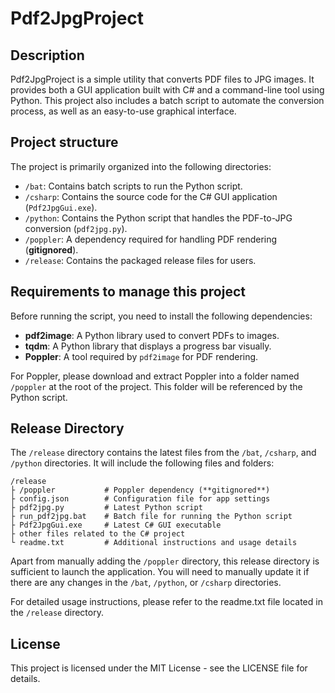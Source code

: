 # Pdf2JpgProject

## Description
Pdf2JpgProject is a simple utility that converts PDF files to JPG images. It provides both a GUI application built with C# and a command-line tool using Python. This project also includes a batch script to automate the conversion process, as well as an easy-to-use graphical interface.

## Project structure

The project is primarily organized into the following directories:

- `/bat`: Contains batch scripts to run the Python script.
- `/csharp`: Contains the source code for the C# GUI application (`Pdf2JpgGui.exe`).
- `/python`: Contains the Python script that handles the PDF-to-JPG conversion (`pdf2jpg.py`).
- `/poppler`: A dependency required for handling PDF rendering (**gitignored**).
- `/release`: Contains the packaged release files for users.

## Requirements to manage this project

Before running the script, you need to install the following dependencies:

- **pdf2image**: A Python library used to convert PDFs to images.
- **tqdm**: A Python library that displays a progress bar visually.
- **Poppler**: A tool required by `pdf2image` for PDF rendering.
  
For Poppler, please download and extract Poppler into a folder named `/poppler` at the root of the project. This folder will be referenced by the Python script.

## Release Directory

The `/release` directory contains the latest files from the `/bat`, `/csharp`, and `/python` directories. It will include the following files and folders:

```
/release
├ /poppler           # Poppler dependency (**gitignored**) 
├ config.json        # Configuration file for app settings 
├ pdf2jpg.py         # Latest Python script 
├ run_pdf2jpg.bat    # Batch file for running the Python script 
├ Pdf2JpgGui.exe     # Latest C# GUI executable 
├ other files related to the C# project
└ readme.txt         # Additional instructions and usage details
```

Apart from manually adding the `/poppler` directory, this release directory is sufficient to launch the application. You will need to manually update it if there are any changes in the `/bat`, `/python`, or `/csharp` directories.

For detailed usage instructions, please refer to the readme.txt file located in the `/release` directory.

## License
This project is licensed under the MIT License - see the LICENSE file for details.


